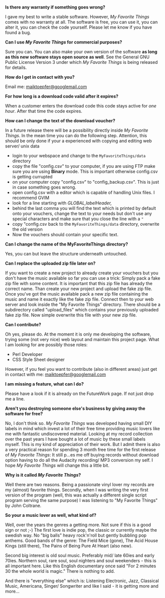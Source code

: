 **Is there any warranty if something goes wrong?**

I gave my best to write a stable software. However, _My Favorite Things_ comes with no warranty at all. The software is free, you can use it, you can alter it, you can check the code yourself. Please let me know if you have found a bug.

**Can I use _My Favorite Things_ for commercial purposes?**

Sure you can. You can also make your own version of the software **as long as this new software stays open source as well**. See the General GNU Public License Version 3 under which _My Favorite Things_ is being released for details.

**How do I get in contact with you?**

Email me: maiktoepfer@googlemail.com

**For how long is a download code valid after it expires?**

When a customer enters the download code this code stays active for _one hour_. After that time the code expires.

**How can I change the text of the download voucher?**

In a future release there will be a possibility directly inside _My Favorite Things_. In the mean time you can do the following step. Attention, this should be only done if your a experienced with copying and editing web server/ unix data
  * login to your webspace and change to the `MyFavoriteThings/data` directory
  * copy the file "config.csv" to your computer, if you are using FTP make sure you are using **Binary** mode. This is important otherwise config.csv is getting currupted
  * on your computer copy "config.csv" to "config\_backup.csv". This is just in case something goes wrong.
  * open config.csv with a editor which is capable of handling Unix files. I recommend GVIM
  * look for a line starting with _GLOBAL,labelHeader,_
  * behind the last comma you will find the text which is printed by default onto your vouchers, change the text to your needs but don't use any special characters and make sure that you close the line with a `"`
  * copy "config.csv back to the `MyFavoriteThings/data` directory, overwrite the old version
  * Now the vouchers should contain your specific text.

**Can I change the name of the MyFavoriteThings directory?**

Yes, you can but leave the structure underneath untouched.

**Can I replace the uploaded zip file later on?**

If you want to create a new project to already create your vouchers but you don't have the music available so far you can use a trick: Simply pack a fake zip file with some content. It is important that this zip file has already the correct name. Than create your new project and upload the fake zip file.
Once you've got the music available pack a new zip file containing the music and name it exactly like the fake zip file. Connect then to your web server and look inside the "My Favorite Things" directory. There should be a subdirectory called "upload\_files" which contains your previously uploaded fake zip file. Now simple overwrite this file with your new zip file.

**Can I contribute?**

Oh yes, please do. At the moment it is only me developing the software, trying some (not very nice) web layout and maintain this project page. What I am looking for are possibly those roles:
  * Perl Developer
  * CSS Style Sheet designer

However, if you feel you want to contribute (also in different areas) just get in contact with me: maiktoepfer@googlemail.com

**I am missing a feature, what can I do?**

Please have a look if it is already on the FutureWork page. If not just drop me a line.

**Aren't you destroying someone else's business by giving away the software for free?**

No, I don't think so. _My Favorite Things_ was developed having small DIY labels in mind which invest a lot of their free time providing music lovers like me with fantastic undiscovered material.
Looking at my record collection over the past years I have bought a lot of music by these small labels myself. This is my kind of appreciation of their work.
But I admit there is also a very practical reason for spending 3 month free time for the first release of _My Favorite Things_: It still p...es me off buying records without download option having to do all the Audacity recording/ MP3 conversion my self. I hope _My Favorite Things_ will change this a little bit.

**Why is it called _My Favorite Things_?**

Well there are two reasons. Being a passionate vinyl lover my records are my (almost) favorite things. Secondly, when I was writing the very first version of the program (well, this was actually a different single script program serving the same purpose) I was listening to "My Favorite Things" by John Coltrane.

**So your a music lover as well, what kind of?**

Well, over the years the genres a getting more. Not sure if this is a good sign or not ;-)   The first love is indie pop, the classic or currently maybe the swedish way. No "big balls" heavy rock'n'roll but gently bubbling pop anthems. Good bands of the genre: The Field Mice (gone), The Acid House Kings (still there), The Pains of Being Pure At Heart (also new).

Second big interest is old soul music. Preferably mid/ late 60ies and early 70ies.  Northern soul, rare soul, soul nighters and soul weekenders - this is all important here. Like this English documentary once said "For 2 minutes 30 the whole world is magic." There is nothing to add.

And there is "everything else" which is: Listening Electronic, Jazz, Classical Music, Americana, Singer/ Songwriter and like I said - it is getting more and more...